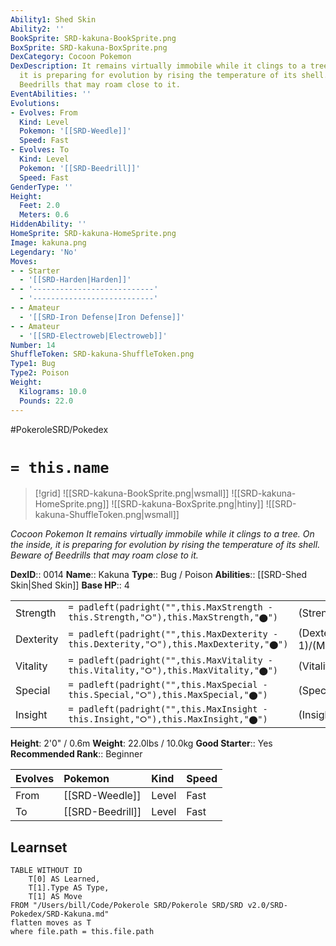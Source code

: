```yaml
---
Ability1: Shed Skin
Ability2: ''
BookSprite: SRD-kakuna-BookSprite.png
BoxSprite: SRD-kakuna-BoxSprite.png
DexCategory: Cocoon Pokemon
DexDescription: It remains virtually immobile while it clings to a tree. On the inside,
  it is preparing for evolution by rising the temperature of its shell. Beware of
  Beedrills that may roam close to it.
EventAbilities: ''
Evolutions:
- Evolves: From
  Kind: Level
  Pokemon: '[[SRD-Weedle]]'
  Speed: Fast
- Evolves: To
  Kind: Level
  Pokemon: '[[SRD-Beedrill]]'
  Speed: Fast
GenderType: ''
Height:
  Feet: 2.0
  Meters: 0.6
HiddenAbility: ''
HomeSprite: SRD-kakuna-HomeSprite.png
Image: kakuna.png
Legendary: 'No'
Moves:
- - Starter
  - '[[SRD-Harden|Harden]]'
- - '---------------------------'
  - '---------------------------'
- - Amateur
  - '[[SRD-Iron Defense|Iron Defense]]'
- - Amateur
  - '[[SRD-Electroweb|Electroweb]]'
Number: 14
ShuffleToken: SRD-kakuna-ShuffleToken.png
Type1: Bug
Type2: Poison
Weight:
  Kilograms: 10.0
  Pounds: 22.0
---
```


#PokeroleSRD/Pokedex

# `= this.name`

> [!grid]
> ![[SRD-kakuna-BookSprite.png|wsmall]]
> ![[SRD-kakuna-HomeSprite.png]]
> ![[SRD-kakuna-BoxSprite.png|htiny]]
> ![[SRD-kakuna-ShuffleToken.png|wsmall]]


*Cocoon Pokemon*
*It remains virtually immobile while it clings to a tree. On the inside, it is preparing for evolution by rising the temperature of its shell. Beware of Beedrills that may roam close to it.*

**DexID**:: 0014
**Name**:: Kakuna
**Type**:: Bug / Poison
**Abilities**:: [[SRD-Shed Skin|Shed Skin]]
**Base HP**:: 4

|           |                                                                                        |                                          |
| --------- | -------------------------------------------------------------------------------------- | ---------------------------------------- |
| Strength  | `= padleft(padright("",this.MaxStrength - this.Strength,"⭘"),this.MaxStrength,"⬤")`    | (Strength::1)/(MaxStrength::3)   |
| Dexterity | `= padleft(padright("",this.MaxDexterity - this.Dexterity,"⭘"),this.MaxDexterity,"⬤")` | (Dexterity:: 1)/(MaxDexterity::3) |
| Vitality  | `= padleft(padright("",this.MaxVitality - this.Vitality,"⭘"),this.MaxVitality,"⬤")`    | (Vitality::2)/(MaxVitality::4)   |
| Special   | `= padleft(padright("",this.MaxSpecial - this.Special,"⭘"),this.MaxSpecial,"⬤")`       | (Special::1)/(MaxSpecial::3)     |
| Insight   | `= padleft(padright("",this.MaxInsight - this.Insight,"⭘"),this.MaxInsight,"⬤")`       | (Insight::1)/(MaxInsight::3)     |

**Height**: 2'0" / 0.6m
**Weight**: 22.0lbs / 10.0kg
**Good Starter**:: Yes
**Recommended Rank**:: Beginner

| Evolves   | Pokemon          | Kind   | Speed   |
|:----------|:-----------------|:-------|:--------|
| From      | [[SRD-Weedle]]   | Level  | Fast    |
| To        | [[SRD-Beedrill]] | Level  | Fast    |

## Learnset

```dataview
TABLE WITHOUT ID
    T[0] AS Learned,
    T[1].Type AS Type,
    T[1] AS Move
FROM "/Users/bill/Code/Pokerole SRD/Pokerole SRD/SRD v2.0/SRD-Pokedex/SRD-Kakuna.md"
flatten moves as T
where file.path = this.file.path
```
